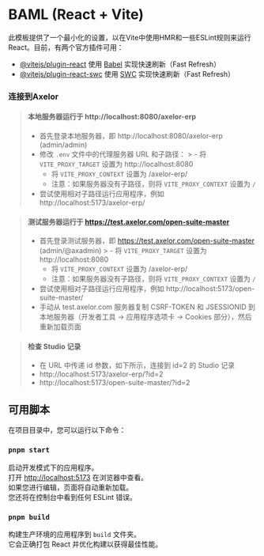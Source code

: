 # BAML (React + Vite)

此模板提供了一个最小化的设置，以在Vite中使用HMR和一些ESLint规则来运行 React。目前，有两个官方插件可用：

- [@vitejs/plugin-react](https://github.com/vitejs/vite-plugin-react/blob/main/packages/plugin-react/README.md) 使用 [Babel](https://babeljs.io/) 实现快速刷新（Fast Refresh）
- [@vitejs/plugin-react-swc](https://github.com/vitejs/vite-plugin-react-swc) 使用 [SWC](https://swc.rs/) 实现快速刷新（Fast Refresh）

### 连接到Axelor

> #### 本地服务器运行于 http://localhost:8080/axelor-erp
>
> - 首先登录本地服务器，即 http://localhost:8080/axelor-erp (admin/admin)
> - 修改 `.env` 文件中的代理服务器 URL 和子路径：
    >   - 将 `VITE_PROXY_TARGET` 设置为 http://localhost:8080
>   - 将 `VITE_PROXY_CONTEXT` 设置为 /axelor-erp/
>   - 注意：如果服务器没有子路径，则将 `VITE_PROXY_CONTEXT` 设置为 `/`
> - 尝试使用相对子路径运行应用程序，例如 http://localhost:5173/axelor-erp/

> #### 测试服务器运行于 https://test.axelor.com/open-suite-master
>
> - 首先登录测试服务器，即 https://test.axelor.com/open-suite-master (admin/@axadmin)
    >   - 将 `VITE_PROXY_TARGET` 设置为 http://localhost:8080
>   - 将 `VITE_PROXY_CONTEXT` 设置为 /axelor-erp/
>   - 注意：如果服务器没有子路径，则将 `VITE_PROXY_CONTEXT` 设置为 `/`
> - 尝试使用相对子路径运行应用程序，例如 http://localhost:5173/open-suite-master/
> - 手动从 test.axelor.com 服务器复制 CSRF-TOKEN 和 JSESSIONID 到本地服务器（开发者工具 -> 应用程序选项卡 -> Cookies 部分），然后重新加载页面

> #### 检查 Studio 记录
>
> - 在 URL 中传递 id 参数，如下所示，连接到 id=2 的 Studio 记录
> - http://localhost:5173/axelor-erp/?id=2
> - http://localhost:5173/open-suite-master/?id=2

## 可用脚本

在项目目录中，您可以运行以下命令：

### `pnpm start`

启动开发模式下的应用程序。\
打开 [http://localhost:5173](http://localhost:5173) 在浏览器中查看。\
如果您进行编辑，页面将自动重新加载。\
您还将在控制台中看到任何 ESLint 错误。

### `pnpm build`

构建生产环境的应用程序到 `build` 文件夹。\
它会正确打包 React 并优化构建以获得最佳性能。